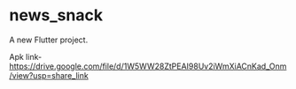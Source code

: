 # news_snack

A new Flutter project.

Apk link- https://drive.google.com/file/d/1W5WW28ZtPEAI98Uv2iWmXiACnKad_Onm/view?usp=share_link


